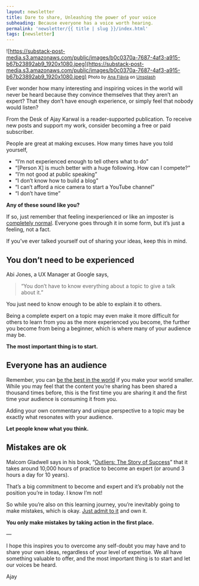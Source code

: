 ```yaml
---
layout: newsletter
title: Dare to share, Unleashing the power of your voice
subheading: Because everyone has a voice worth hearing.
permalink: 'newsletter/{{ title | slug }}/index.html'
tags: [newsletter]
---
```


![https://substack-post-media.s3.amazonaws.com/public/images/b0c0370a-7687-4af3-a915-b67b23892ab9_1920x1080.jpeg](https://substack-post-media.s3.amazonaws.com/public/images/b0c0370a-7687-4af3-a915-b67b23892ab9_1920x1080.jpeg) <small>Photo by [Ana Flávia](https://unsplash.com/@anafsnt?utm_source=unsplash&utm_medium=referral&utm_content=creditCopyText) on [Unsplash](https://unsplash.com/photos/kR5VQr3-L9w?utm_source=unsplash&utm_medium=referral&utm_content=creditCopyText)</small>

Ever wonder how many interesting and inspiring voices in the world will never be heard because they convince themselves that they aren’t an expert? That they don’t have enough experience, or simply feel that nobody would listen?

From the Desk of Ajay Karwal is a reader-supported publication. To receive new posts and support my work, consider becoming a free or paid subscriber.

People are great at making excuses. How many times have you told yourself,

- “I’m not experienced enough to tell others what to do”
- “[Person X] is much better with a huge following. How can I compete?”
- “I’m not good at public speaking”
- “I don’t know how to build a blog”
- “I can’t afford a nice camera to start a YouTube channel”
- “I don’t have time”

**Any of these sound like you?**

If so, just remember that feeling inexperienced or like an imposter is [completely normal](/newsletter/imposter-syndrome-it-aint-all-bad). Everyone goes through it in some form, but it’s just a feeling, not a fact.

If you’ve ever talked yourself out of sharing your ideas, keep this in mind.

## You don’t need to be experienced

Abi Jones, a UX Manager at Google says,

> “You don’t have to know everything about a topic to give a talk about it.”
> 

You just need to know enough to be able to explain it to others.

Being a complete expert on a topic may even make it more difficult for others to learn from you as the more experienced you become, the further you become from being a beginner, which is where many of your audience may be.

**The most important thing is to start.**

## Everyone has an audience

Remember, you can [be the best in the world](/newsletter/how-to-become-the-best-in-the-world) if you make your world smaller. While you may feel that the content you’re sharing has been shared a thousand times before, this is the first time you are sharing it and the first time your audience is consuming it from you.

Adding your own commentary and unique perspective to a topic may be exactly what resonates with your audience.

**Let people know what you think.**

## Mistakes are ok

Malcom Gladwell says in his book, “[Outliers: The Story of Success](https://amzn.to/3NPt2BD)” that it takes around 10,000 hours of practice to become an expert (or around 3 hours a day for 10 years).

That’s a big commitment to become and expert and it’s probably not the position you’re in today. I know I’m not!

So while you’re also on this learning journey, you’re inevitably going to make mistakes, which is okay. [Just admit to it](https://dailystoic.com/you-can-admit-you-were-wrong/) and own it.

**You only make mistakes by taking action in the first place.**

—

I hope this inspires you to overcome any self-doubt you may have and to share your own ideas, regardless of your level of expertise. We all have something valuable to offer, and the most important thing is to start and let our voices be heard.

Ajay
